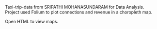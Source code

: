 Taxi-trip-data from SRIPATHI MOHANASUNDARAM for Data Analysis.
Project used Folium to plot connections and revenue in a choropleth map.

Open HTML to view maps.
